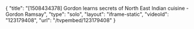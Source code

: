 {
    "title": "[1508434378] Gordon learns secrets of North East Indian cuisine - Gordon Ramsay",
    "type": "solo",
    "layout": "iframe-static",
    "videoId": "123179408",
    "url": "\/tvpembed\/123179408"
}